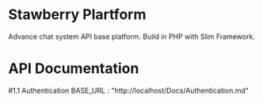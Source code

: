 # Stawberry Plartform

Advance chat system API base platform.
Build in PHP with Slim Framework.

# API Documentation

#1.1 Authentication
BASE_URL : "http://localhost/Docs/Authentication.md"
